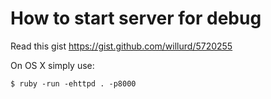 # How to start server for debug
Read this gist https://gist.github.com/willurd/5720255

On OS X simply use:
```shell
$ ruby -run -ehttpd . -p8000
```
